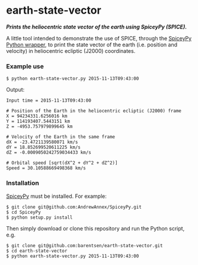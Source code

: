 # earth-state-vector 
***Prints the heliocentric state vector of the earth using SpiceyPy (SPICE).***

A little tool intended to demonstrate the use of SPICE, through the [SpiceyPy Python wrapper](http://spiceypy.readthedocs.org), to print the state vector of the earth (i.e. position and velocity) in heliocentric ecliptic (J2000) coordinates.

### Example use
```
$ python earth-state-vector.py 2015-11-13T09:43:00
```

Output:
```
Input time = 2015-11-13T09:43:00

# Position of the Earth in the heliocentric ecliptic (J2000) frame
X = 94234331.6256016 km
Y = 114193407.5443151 km
Z = -4953.757979899645 km

# Velocity of the Earth in the same frame
dX = -23.4721139580071 km/s
dY = 18.852699520611225 km/s
dZ = -0.0009050242759034433 km/s

# Orbital speed [sqrt(dX^2 + dY^2 + dZ^2)]
Speed = 30.10588669498368 km/s
```

### Installation

[SpiceyPy](http://spiceypy.readthedocs.org) must be installed.
For example:
```
$ git clone git@github.com:AndrewAnnex/SpiceyPy.git
$ cd SpiceyPy
$ python setup.py install
```

Then simply download or clone this repository and run the Python script, e.g.
```
$ git clone git@github.com:barentsen/earth-state-vector.git
$ cd earth-state-vector
$ python earth-state-vector.py 2015-11-13T09:43:00
```
